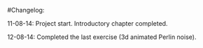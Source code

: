 #Changelog:

11-08-14: Project start. Introductory chapter completed.

12-08-14: Completed the last exercise (3d animated Perlin noise). 